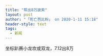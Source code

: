 ```yaml
---
title: "帮出8万披索"
layout: post
author: "「死亡芭比粉」 on 2020-1-11 15:18"
header-style: text
tags:
  - 新闻
---
```


<head></head>
<body>
  坐标趴赛小龙坎或双龙，7.12出8万
 <br>
</body>



